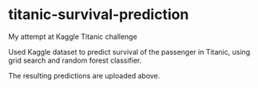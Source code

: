 # titanic-survival-prediction
My attempt at Kaggle Titanic challenge

Used Kaggle dataset to predict survival of the passenger in Titanic, using grid search and random forest classifier.

The resulting predictions are uploaded above.
